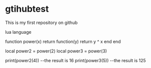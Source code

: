 # gtihubtest
This is my first repository on github


lua language

function power(x)
  return function(y) return y ^ x
          end
end

local power2 = power(2)
local power3 = power(3)

print(power2(4))   --the result is 16
print(power3(5))   --the result is 125
